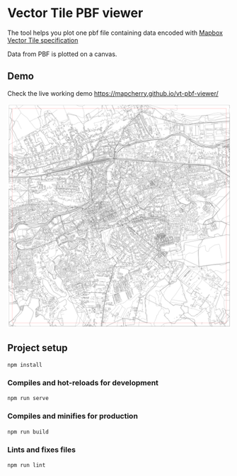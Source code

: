 # Vector Tile PBF viewer

The tool helps you plot one pbf file containing data encoded with [Mapbox Vector Tile specification](https://github.com/mapbox/vector-tile-spec)

Data from PBF is plotted on a canvas.

## Demo
Check the live working demo https://mapcherry.github.io/vt-pbf-viewer/


![Canvas representation of pbf](./src/assets/pbfplotted.png)


## Project setup
```
npm install
```

### Compiles and hot-reloads for development
```
npm run serve
```

### Compiles and minifies for production
```
npm run build
```

### Lints and fixes files
```
npm run lint
```
